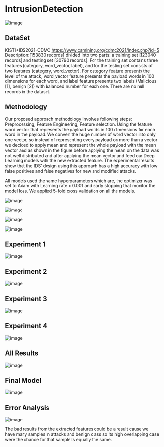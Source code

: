 # IntrusionDetection
![image](https://user-images.githubusercontent.com/109751694/209487319-4c020afe-7292-4f94-bd77-5e6a85f4c49e.png)

## DataSet 
KISTI+IDS2021-CDMC https://www.csmining.org/cdmc2021/index.php?id=5
Description:[153830 records] divided into two parts: a training set [123040 records] and testing set [30790 records]. For the training set contains three features (category, word_vector, label), and for the testing set consists of two features (category, word_vector). For category feature presents the level of the attack, word_vector feature presents the payload words in 100 dimensions for each word, and label feature presents two labels (Malicious [1], benign [2]) with balanced number for each one. There are no null records in the dataset.

## Methodology
Our proposed approach methodology involves following steps: 
	Preprocessing, Feature Engineering, Feature selection.
Using the feature word vector that represents the payload words in 100 dimensions for each word in the payload. We convert the huge number of word vector into only one vector, so instead of representing every payload on more than a vector we decided to apply mean and represent the whole payload with the mean vector and as shown in the figure before applying the mean on the data was not well distributed and after applying the mean vector and feed our Deep Learning models with the new extracted feature.
The experimental results show that the IDS’ design using this approach has a high accuracy with low false positives and false negatives for new and modified attacks.

All models used the same hyperparameters which are, the optimizer was set to Adam with Learning rate = 0.001 and early stopping that monitor the model loss. We applied 5-fold cross validation on all the models.

![image](https://user-images.githubusercontent.com/109751694/209487870-e250fccf-b44a-4dba-97c3-06c8e9772ae9.png)

![image](https://user-images.githubusercontent.com/109751694/209487891-d114c362-5fd4-480a-823a-e3863c6f6419.png)

![image](https://user-images.githubusercontent.com/109751694/209487911-729fcd46-30c8-48c8-904c-8311a157ddc4.png)

![image](https://user-images.githubusercontent.com/109751694/209487943-66d207b3-dcb5-42a0-b775-e19909eeb92e.png)

## Experiment 1 
![image](https://user-images.githubusercontent.com/109751694/209487958-b4f8e802-c7e0-4639-ab5c-a23c94a4d195.png)
## Experiment 2 
![image](https://user-images.githubusercontent.com/109751694/209487982-1d346e88-9559-4d80-85e4-1298dc01a2d1.png)
## Experiment 3
![image](https://user-images.githubusercontent.com/109751694/209487993-5426c609-8c01-4062-898d-5e30a2050452.png)
## Experiment 4
![image](https://user-images.githubusercontent.com/109751694/209487997-a6b4997e-a55e-47fe-9356-1f68b09f4447.png)

## All Results
![image](https://user-images.githubusercontent.com/109751694/209488040-6df8d4f3-4773-431c-bed9-3c84d98f1446.png)

## Final Model 
![image](https://user-images.githubusercontent.com/109751694/209488058-fcc776ef-e11f-435e-ac8d-ecb8039dd009.png)

## Error Analysis 
![image](https://user-images.githubusercontent.com/109751694/209488089-a7f46615-bcac-4483-a4f8-c41003aa70bd.png)

The bad results from the extracted features could be a result cause we have many samples in attacks and benign class so its high overlapping case were the chance for that sample Is equally the same.
